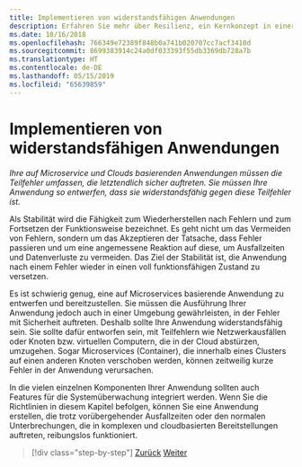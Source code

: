 ```yaml
---
title: Implementieren von widerstandsfähigen Anwendungen
description: Erfahren Sie mehr über Resilienz, ein Kernkonzept in einer Microservicesarchitektur. Sie müssen wissen, wie man mit vorübergehenden Ausfällen sinnvoll umgeht, da sie auftreten werden.
ms.date: 10/16/2018
ms.openlocfilehash: 766349e72389f848b0a741b020707cc7acf3410d
ms.sourcegitcommit: 8699383914c24a0df033393f55db3369db728a7b
ms.translationtype: HT
ms.contentlocale: de-DE
ms.lasthandoff: 05/15/2019
ms.locfileid: "65639859"
---
```

# <a name="implement-resilient-applications"></a>Implementieren von widerstandsfähigen Anwendungen

*Ihre auf Microservice und Clouds basierenden Anwendungen müssen die Teilfehler umfassen, die letztendlich sicher auftreten. Sie müssen Ihre Anwendung so entwerfen, dass sie widerstandsfähig gegen diese Teilfehler ist.*

Als Stabilität wird die Fähigkeit zum Wiederherstellen nach Fehlern und zum Fortsetzen der Funktionsweise bezeichnet. Es geht nicht um das Vermeiden von Fehlern, sondern um das Akzeptieren der Tatsache, dass Fehler passieren und um eine angemessene Reaktion auf diese, um Ausfallzeiten und Datenverluste zu vermeiden. Das Ziel der Stabilität ist, die Anwendung nach einem Fehler wieder in einen voll funktionsfähigen Zustand zu versetzen.

Es ist schwierig genug, eine auf Microservices basierende Anwendung zu entwerfen und bereitzustellen. Sie müssen die Ausführung Ihrer Anwendung jedoch auch in einer Umgebung gewährleisten, in der Fehler mit Sicherheit auftreten. Deshalb sollte Ihre Anwendung widerstandsfähig sein. Sie sollte dafür entworfen sein, mit Teilfehlern wie Netzwerkausfällen oder Knoten bzw. virtuellen Computern, die in der Cloud abstürzen, umzugehen. Sogar Microservices (Container), die innerhalb eines Clusters auf einen anderen Knoten verschoben werden, können zeitweilig kurze Fehler in der Anwendung verursachen.

In die vielen einzelnen Komponenten Ihrer Anwendung sollten auch Features für die Systemüberwachung integriert werden. Wenn Sie die Richtlinien in diesem Kapitel befolgen, können Sie eine Anwendung erstellen, die trotz vorübergehender Ausfallzeiten oder den normalen Unterbrechungen, die in komplexen und cloudbasierten Bereitstellungen auftreten, reibungslos funktioniert.

>[!div class="step-by-step"]
>[Zurück](../microservice-ddd-cqrs-patterns/microservice-application-layer-implementation-web-api.md)
>[Weiter](handle-partial-failure.md)
